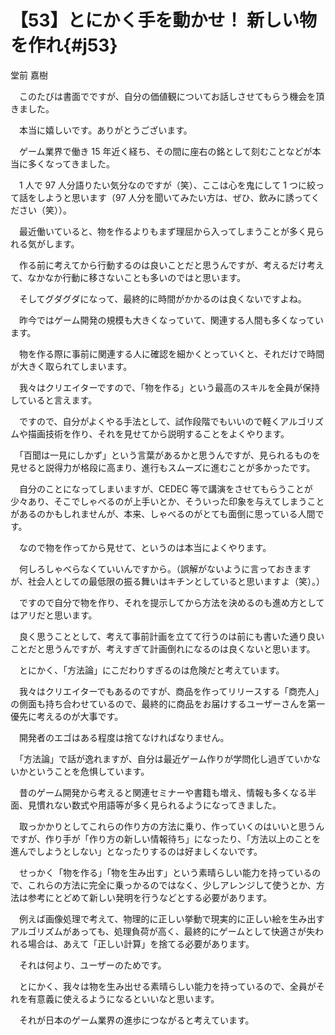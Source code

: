 # 【53】とにかく手を動かせ！ 新しい物を作れ{#j53}

<div class="author">堂前 嘉樹</div>

　このたびは書面でですが、自分の価値観についてお話しさせてもらう機会を頂きました。

　本当に嬉しいです。ありがとうございます。

　ゲーム業界で働き 15 年近く経ち、その間に座右の銘として刻むことなどが本当に多くなってきました。

　1 人で 97 人分語りたい気分なのですが（笑）、ここは心を鬼にして 1 つに絞って話をしようと思います（97 人分を聞いてみたい方は、ぜひ、飲みに誘ってください（笑））。

　最近働いていると、物を作るよりもまず理屈から入ってしまうことが多く見られる気がします。

　作る前に考えてから行動するのは良いことだと思うんですが、考えるだけ考えて、なかなか行動に移さないことも多いのではと思います。

　そしてグダグダになって、最終的に時間がかかるのは良くないですよね。

　昨今ではゲーム開発の規模も大きくなっていて、関連する人間も多くなっています。

　物を作る際に事前に関連する人に確認を細かくとっていくと、それだけで時間が大きく取られてしまいます。

　我々はクリエイターですので、「物を作る」という最高のスキルを全員が保持していると言えます。

　ですので、自分がよくやる手法として、試作段階でもいいので軽くアルゴリズムや描画技術を作り、それを見せてから説明することをよくやります。

　「百聞は一見にしかず」という言葉があるかと思うんですが、見られるものを見せると説得力が格段に高まり、進行もスムーズに進むことが多かったです。

　自分のことになってしまいますが、CEDEC 等で講演をさせてもらうことが少々あり、そこでしゃべるのが上手いとか、そういった印象を与えてしまうことがあるのかもしれませんが、本来、しゃべるのがとても面倒に思っている人間です。

　なので物を作ってから見せて、というのは本当によくやります。

　何しろしゃべらなくていいんですから。（誤解がないように言っておきますが、社会人としての最低限の振る舞いはキチンとしていると思いますよ（笑）。）

　ですので自分で物を作り、それを提示してから方法を決めるのも進め方としてはアリだと思います。

　良く思うこととして、考えて事前計画を立てて行うのは前にも書いた通り良いことだと思うんですが、考えすぎて計画倒れになるのは良くないと思います。

　とにかく、「方法論」にこだわりすぎるのは危険だと考えています。

　我々はクリエイターでもあるのですが、商品を作ってリリースする「商売人」の側面も持ち合わせているので、最終的に商品をお届けするユーザーさんを第一優先に考えるのが大事です。

　開発者のエゴはある程度は捨てなければなりません。

　「方法論」で話が逸れますが、自分は最近ゲーム作りが学問化し過ぎていかないかということを危惧しています。

　昔のゲーム開発から考えると関連セミナーや書籍も増え、情報も多くなる半面、見慣れない数式や用語等が多く見られるようになってきました。

　取っかかりとしてこれらの作り方の方法に乗り、作っていくのはいいと思うんですが、作り手が「作り方の新しい情報待ち」になったり、「方法以上のことを進んでしようとしない」となったりするのは好ましくないです。

　せっかく「物を作る」「物を生み出す」という素晴らしい能力を持っているので、これらの方法に完全に乗っかるのではなく、少しアレンジして使うとか、方法は参考にとどめて新しい発明を行うなどとする必要があります。

　例えば画像処理で考えて、物理的に正しい挙動で現実的に正しい絵を生み出すアルゴリズムがあっても、処理負荷が高く、最終的にゲームとして快適さが失われる場合は、あえて「正しい計算」を捨てる必要があります。

　それは何より、ユーザーのためです。

　とにかく、我々は物を生み出せる素晴らしい能力を持っているので、全員がそれを有意義に使えるようになるといいなと思います。

　それが日本のゲーム業界の進歩につながると考えています。
